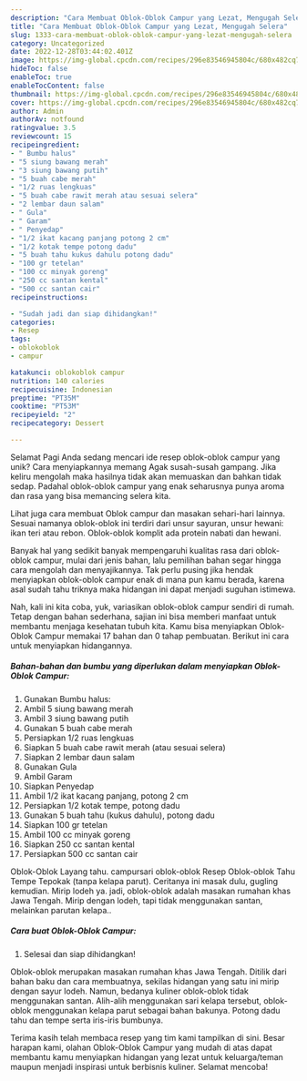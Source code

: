 ```yaml
---
description: "Cara Membuat Oblok-Oblok Campur yang Lezat, Mengugah Selera"
title: "Cara Membuat Oblok-Oblok Campur yang Lezat, Mengugah Selera"
slug: 1333-cara-membuat-oblok-oblok-campur-yang-lezat-mengugah-selera
category: Uncategorized
date: 2022-12-28T03:44:02.401Z
image: https://img-global.cpcdn.com/recipes/296e83546945804c/680x482cq70/oblok-oblok-campur-foto-resep-utama.jpg
hideToc: false
enableToc: true
enableTocContent: false
thumbnail: https://img-global.cpcdn.com/recipes/296e83546945804c/680x482cq70/oblok-oblok-campur-foto-resep-utama.jpg
cover: https://img-global.cpcdn.com/recipes/296e83546945804c/680x482cq70/oblok-oblok-campur-foto-resep-utama.jpg
author: Admin
authorAv: notfound
ratingvalue: 3.5
reviewcount: 15
recipeingredient:
- " Bumbu halus"
- "5 siung bawang merah"
- "3 siung bawang putih"
- "5 buah cabe merah"
- "1/2 ruas lengkuas"
- "5 buah cabe rawit merah atau sesuai selera"
- "2 lembar daun salam"
- " Gula"
- " Garam"
- " Penyedap"
- "1/2 ikat kacang panjang potong 2 cm"
- "1/2 kotak tempe potong dadu"
- "5 buah tahu kukus dahulu potong dadu"
- "100 gr tetelan"
- "100 cc minyak goreng"
- "250 cc santan kental"
- "500 cc santan cair"
recipeinstructions:

- "Sudah jadi dan siap dihidangkan!"
categories:
- Resep
tags:
- oblokoblok
- campur

katakunci: oblokoblok campur 
nutrition: 140 calories
recipecuisine: Indonesian
preptime: "PT35M"
cooktime: "PT53M"
recipeyield: "2"
recipecategory: Dessert

---
```



Selamat Pagi Anda sedang mencari ide resep oblok-oblok campur yang unik? Cara menyiapkannya memang Agak susah-susah gampang. Jika keliru mengolah maka hasilnya tidak akan memuaskan dan bahkan tidak sedap. Padahal oblok-oblok campur yang enak seharusnya punya aroma dan rasa yang bisa memancing selera kita.


Lihat juga cara membuat Oblok campur dan masakan sehari-hari lainnya. Sesuai namanya oblok-oblok ini terdiri dari unsur sayuran, unsur hewani: ikan teri atau rebon. Oblok-oblok komplit ada protein nabati dan hewani.

Banyak hal yang sedikit banyak mempengaruhi kualitas rasa dari oblok-oblok campur, mulai dari jenis bahan, lalu pemilihan bahan segar hingga cara mengolah dan menyajikannya. Tak perlu pusing jika hendak menyiapkan oblok-oblok campur enak di mana pun kamu berada, karena asal sudah tahu triknya maka hidangan ini dapat menjadi suguhan istimewa.


Nah, kali ini kita coba, yuk, variasikan oblok-oblok campur sendiri di rumah. Tetap dengan bahan sederhana, sajian ini bisa memberi manfaat untuk membantu menjaga kesehatan tubuh kita. Kamu bisa menyiapkan Oblok-Oblok Campur memakai 17 bahan dan 0 tahap pembuatan. Berikut ini cara untuk menyiapkan hidangannya.

<!--inarticleads1-->

##### Bahan-bahan dan bumbu yang diperlukan dalam menyiapkan Oblok-Oblok Campur:

1. Gunakan  Bumbu halus:
1. Ambil 5 siung bawang merah
1. Ambil 3 siung bawang putih
1. Gunakan 5 buah cabe merah
1. Persiapkan 1/2 ruas lengkuas
1. Siapkan 5 buah cabe rawit merah (atau sesuai selera)
1. Siapkan 2 lembar daun salam
1. Gunakan  Gula
1. Ambil  Garam
1. Siapkan  Penyedap
1. Ambil 1/2 ikat kacang panjang, potong 2 cm
1. Persiapkan 1/2 kotak tempe, potong dadu
1. Gunakan 5 buah tahu (kukus dahulu), potong dadu
1. Siapkan 100 gr tetelan
1. Ambil 100 cc minyak goreng
1. Siapkan 250 cc santan kental
1. Persiapkan 500 cc santan cair


Oblok-Oblok Layang tahu. campursari oblok-oblok Resep Oblok-oblok Tahu Tempe Tepokak (tanpa kelapa parut). Ceritanya ini masak dulu, gugling kemudian. Mirip lodeh ya. jadi, oblok-oblok adalah masakan rumahan khas Jawa Tengah. Mirip dengan lodeh, tapi tidak menggunakan santan, melainkan parutan kelapa.. 

<!--inarticleads2-->

##### Cara buat Oblok-Oblok Campur:


1. Selesai dan siap dihidangkan!

Oblok-oblok merupakan masakan rumahan khas Jawa Tengah. Ditilik dari bahan baku dan cara membuatnya, sekilas hidangan yang satu ini mirip dengan sayur lodeh. Namun, bedanya kuliner oblok-oblok tidak menggunakan santan. Alih-alih menggunakan sari kelapa tersebut, oblok-oblok menggunakan kelapa parut sebagai bahan bakunya. Potong dadu tahu dan tempe serta iris-iris bumbunya. 

Terima kasih telah membaca resep yang tim kami tampilkan di sini. Besar harapan kami, olahan Oblok-Oblok Campur yang mudah di atas dapat membantu kamu menyiapkan hidangan yang lezat untuk keluarga/teman maupun menjadi inspirasi untuk berbisnis kuliner. Selamat mencoba!
